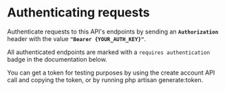# Authenticating requests

Authenticate requests to this API's endpoints by sending an **`Authorization`** header with the value **`"Bearer {YOUR_AUTH_KEY}"`**.

All authenticated endpoints are marked with a `requires authentication` badge in the documentation below.

You can get a token for testing purposes by using the create account API call and copying the token, or by running php artisan generate:token.
